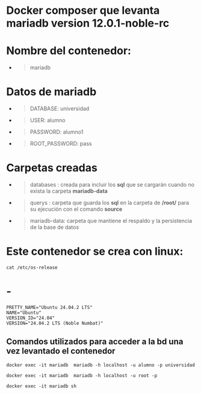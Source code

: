 

# Docker composer que levanta mariadb version 12.0.1-noble-rc

# Nombre del contenedor:
* > mariadb
  
# Datos de mariadb
* >  DATABASE: universidad
* >  USER: alumno
* >  PASSWORD: alumno1
* >  ROOT_PASSWORD: pass

# Carpetas creadas
* > databases : creada para incluir los **sql** que se cargarán cuando no exista la carpeta **mariadb-data**
* > querys : carpeta que guarda los **sql** en la carpeta de **/root/** para su ejecución con el comando **source**
* > mariadb-data: carpeta que mantiene el respaldo y la persistencia de la base de datos 
  
# Este contenedor se crea con linux:
```
cat /etc/os-release
```
# -
```
PRETTY_NAME="Ubuntu 24.04.2 LTS"
NAME="Ubuntu"
VERSION_ID="24.04"
VERSION="24.04.2 LTS (Noble Numbat)"
```

## Comandos utilizados para acceder a la bd una vez levantado el contenedor
```
docker exec -it mariadb  mariadb -h localhost -u alumno -p universidad

docker exec -it mariadb  mariadb -h localhost -u root -p 

docker exec -it mariadb sh

```
